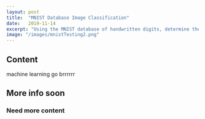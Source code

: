 ```yaml
---
layout: post
title:  "MNIST Database Image Classification"
date:   2019-11-14
excerpt: "Using the MNIST database of handwritten digits, determine the number in a testing image."
image: "/images/mnistTesting2.png"
---
```


## Content
machine learning go brrrrrr

## More info soon
### Need more content
